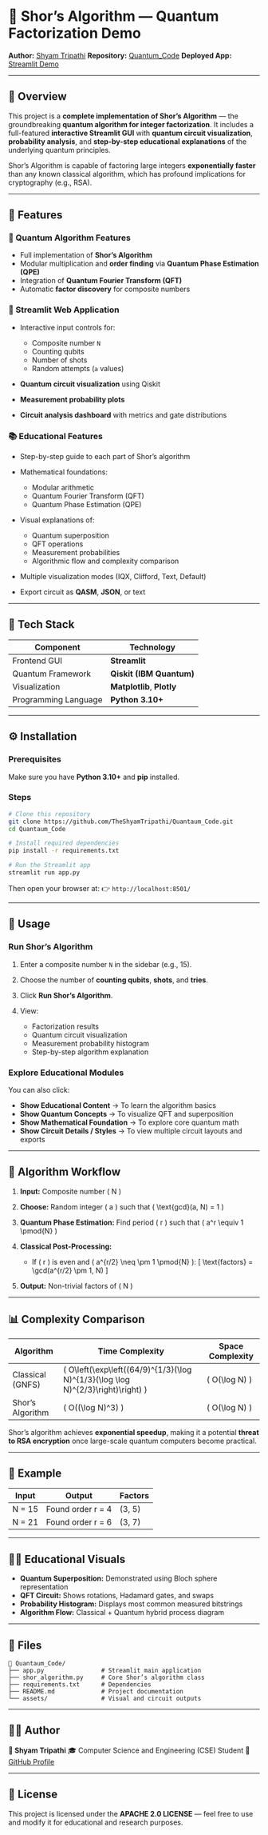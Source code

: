 # 🧮 Shor’s Algorithm — Quantum Factorization Demo

**Author:** [Shyam Tripathi](https://github.com/TheShyamTripathi)
**Repository:** [Quantum_Code](https://github.com/TheShyamTripathi/Quantaum_Code)
**Deployed App:** [Streamlit Demo](https://shoralgorithmfactor.streamlit.app/)

---

## 🌟 Overview

This project is a **complete implementation of Shor’s Algorithm** — the groundbreaking **quantum algorithm for integer factorization**.
It includes a full-featured **interactive Streamlit GUI** with **quantum circuit visualization**, **probability analysis**, and **step-by-step educational explanations** of the underlying quantum principles.

Shor’s Algorithm is capable of factoring large integers **exponentially faster** than any known classical algorithm, which has profound implications for cryptography (e.g., RSA).

---

## 🚀 Features

### 🧠 Quantum Algorithm Features

* Full implementation of **Shor’s Algorithm**
* Modular multiplication and **order finding** via **Quantum Phase Estimation (QPE)**
* Integration of **Quantum Fourier Transform (QFT)**
* Automatic **factor discovery** for composite numbers

### 🎨 Streamlit Web Application

* Interactive input controls for:

  * Composite number `N`
  * Counting qubits
  * Number of shots
  * Random attempts (`a` values)
* **Quantum circuit visualization** using Qiskit
* **Measurement probability plots**
* **Circuit analysis dashboard** with metrics and gate distributions

### 📚 Educational Features

* Step-by-step guide to each part of Shor’s algorithm
* Mathematical foundations:

  * Modular arithmetic
  * Quantum Fourier Transform (QFT)
  * Quantum Phase Estimation (QPE)
* Visual explanations of:

  * Quantum superposition
  * QFT operations
  * Measurement probabilities
  * Algorithmic flow and complexity comparison
* Multiple visualization modes (IQX, Clifford, Text, Default)
* Export circuit as **QASM**, **JSON**, or text

---

## 🧩 Tech Stack

| Component            | Technology                 |
| -------------------- | -------------------------- |
| Frontend GUI         | **Streamlit**              |
| Quantum Framework    | **Qiskit (IBM Quantum)**   |
| Visualization        | **Matplotlib**, **Plotly** |
| Programming Language | **Python 3.10+**           |

---

## ⚙️ Installation

### Prerequisites

Make sure you have **Python 3.10+** and **pip** installed.

### Steps

```bash
# Clone this repository
git clone https://github.com/TheShyamTripathi/Quantaum_Code.git
cd Quantaum_Code

# Install required dependencies
pip install -r requirements.txt

# Run the Streamlit app
streamlit run app.py
```

Then open your browser at:
👉 `http://localhost:8501/`

---

## 🧪 Usage

### Run Shor’s Algorithm

1. Enter a composite number `N` in the sidebar (e.g., 15).
2. Choose the number of **counting qubits**, **shots**, and **tries**.
3. Click **Run Shor’s Algorithm**.
4. View:

   * Factorization results
   * Quantum circuit visualization
   * Measurement probability histogram
   * Step-by-step algorithm explanation

### Explore Educational Modules

You can also click:

* **Show Educational Content** → To learn the algorithm basics
* **Show Quantum Concepts** → To visualize QFT and superposition
* **Show Mathematical Foundation** → To explore core quantum math
* **Show Circuit Details / Styles** → To view multiple circuit layouts and exports

---

## 🧮 Algorithm Workflow

1. **Input:** Composite number ( N )
2. **Choose:** Random integer ( a ) such that ( \text{gcd}(a, N) = 1 )
3. **Quantum Phase Estimation:** Find period ( r ) such that ( a^r \equiv 1 \pmod{N} )
4. **Classical Post-Processing:**

   * If ( r ) is even and ( a^{r/2} \neq \pm 1 \pmod{N} ):
     [
     \text{factors} = \gcd(a^{r/2} \pm 1, N)
     ]
5. **Output:** Non-trivial factors of ( N )

---

## 📊 Complexity Comparison

| Algorithm        | Time Complexity                                                                  | Space Complexity |
| ---------------- | -------------------------------------------------------------------------------- | ---------------- |
| Classical (GNFS) | ( O\left(\exp\left((64/9)^{1/3}(\log N)^{1/3}(\log \log N)^{2/3}\right)\right) ) | ( O(\log N) )    |
| Shor’s Algorithm | ( O((\log N)^3) )                                                                | ( O(\log N) )    |

Shor’s algorithm achieves **exponential speedup**, making it a potential **threat to RSA encryption** once large-scale quantum computers become practical.

---

## 🧾 Example

| Input  | Output            | Factors |
| ------ | ----------------- | ------- |
| N = 15 | Found order r = 4 | (3, 5)  |
| N = 21 | Found order r = 6 | (3, 7)  |

---

## 🧑‍🏫 Educational Visuals

* **Quantum Superposition:** Demonstrated using Bloch sphere representation
* **QFT Circuit:** Shows rotations, Hadamard gates, and swaps
* **Probability Histogram:** Displays most common measured bitstrings
* **Algorithm Flow:** Classical + Quantum hybrid process diagram

---

## 🧰 Files

```
📁 Quantaum_Code/
├── app.py                # Streamlit main application
├── shor_algorithm.py     # Core Shor’s algorithm class
├── requirements.txt      # Dependencies
├── README.md             # Project documentation
└── assets/               # Visual and circuit outputs
```

---

## 🧑‍💻 Author

**👤 Shyam Tripathi**
🎓 Computer Science and Engineering (CSE) Student
🔗 [GitHub Profile](https://github.com/TheShyamTripathi)

---

## 📜 License

This project is licensed under the **APACHE 2.0 LICENSE** — feel free to use and modify it for educational and research purposes.

